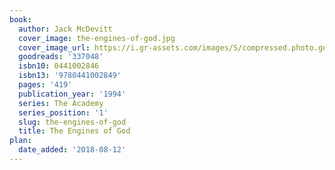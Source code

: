 ```yaml
---
book:
  author: Jack McDevitt
  cover_image: the-engines-of-god.jpg
  cover_image_url: https://i.gr-assets.com/images/S/compressed.photo.goodreads.com/books/1334436065l/337048._SX98_.jpg
  goodreads: '337048'
  isbn10: 0441002846
  isbn13: '9780441002849'
  pages: '419'
  publication_year: '1994'
  series: The Academy
  series_position: '1'
  slug: the-engines-of-god
  title: The Engines of God
plan:
  date_added: '2018-08-12'
---
```

